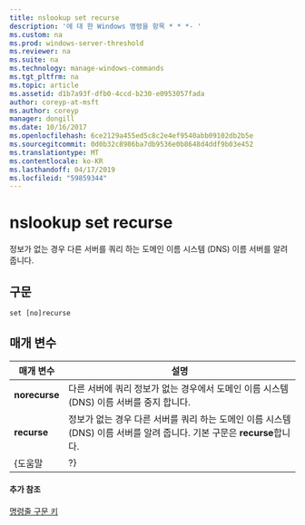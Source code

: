 ```yaml
---
title: nslookup set recurse
description: '에 대 한 Windows 명령을 항목 * * *- '
ms.custom: na
ms.prod: windows-server-threshold
ms.reviewer: na
ms.suite: na
ms.technology: manage-windows-commands
ms.tgt_pltfrm: na
ms.topic: article
ms.assetid: d1b7a93f-dfb0-4ccd-b230-e0953057fada
author: coreyp-at-msft
ms.author: coreyp
manager: dongill
ms.date: 10/16/2017
ms.openlocfilehash: 6ce2129a455ed5c8c2e4ef9540abb09102db2b5e
ms.sourcegitcommit: 0d0b32c8986ba7db9536e0b8648d4ddf9b03e452
ms.translationtype: MT
ms.contentlocale: ko-KR
ms.lasthandoff: 04/17/2019
ms.locfileid: "59859344"
---
```

# <a name="nslookup-set-recurse"></a>nslookup set recurse



정보가 없는 경우 다른 서버를 쿼리 하는 도메인 이름 시스템 (DNS) 이름 서버를 알려 줍니다.

## <a name="syntax"></a>구문

```
set [no]recurse
```

## <a name="parameters"></a>매개 변수

|매개 변수|설명|
|---------|-----------|
|**norecurse**|다른 서버에 쿼리 정보가 없는 경우에서 도메인 이름 시스템 (DNS) 이름 서버를 중지 합니다.|
|**recurse**|정보가 없는 경우 다른 서버를 쿼리 하는 도메인 이름 시스템 (DNS) 이름 서버를 알려 줍니다. 기본 구문은 **recurse**합니다.|
|{도움말 | ?}|간단한 요약이 표시 되며 **nslookup** 하위 명령입니다.|

#### <a name="additional-references"></a>추가 참조

[명령줄 구문 키](command-line-syntax-key.md)